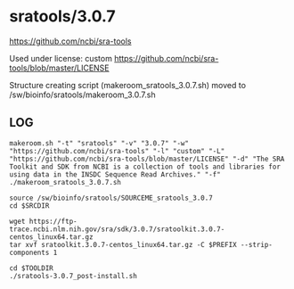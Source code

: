 sratools/3.0.7
========================

<https://github.com/ncbi/sra-tools>

Used under license:
custom
<https://github.com/ncbi/sra-tools/blob/master/LICENSE>

Structure creating script (makeroom_sratools_3.0.7.sh) moved to /sw/bioinfo/sratools/makeroom_3.0.7.sh

LOG
---

    makeroom.sh "-t" "sratools" "-v" "3.0.7" "-w" "https://github.com/ncbi/sra-tools" "-l" "custom" "-L" "https://github.com/ncbi/sra-tools/blob/master/LICENSE" "-d" "The SRA Toolkit and SDK from NCBI is a collection of tools and libraries for using data in the INSDC Sequence Read Archives." "-f"
    ./makeroom_sratools_3.0.7.sh

    source /sw/bioinfo/sratools/SOURCEME_sratools_3.0.7
    cd $SRCDIR

    wget https://ftp-trace.ncbi.nlm.nih.gov/sra/sdk/3.0.7/sratoolkit.3.0.7-centos_linux64.tar.gz
    tar xvf sratoolkit.3.0.7-centos_linux64.tar.gz -C $PREFIX --strip-components 1

    cd $TOOLDIR
    ./sratools-3.0.7_post-install.sh
